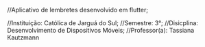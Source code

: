 //Aplicativo de lembretes desenvolvido em flutter;

//Instituição: Católica de Jarguá do Sul;
//Semestre: 3°;
//Disicplina: Desenvolvimento de Dispositivos Móveis;
//Professor(a): Tassiana Kautzmann

